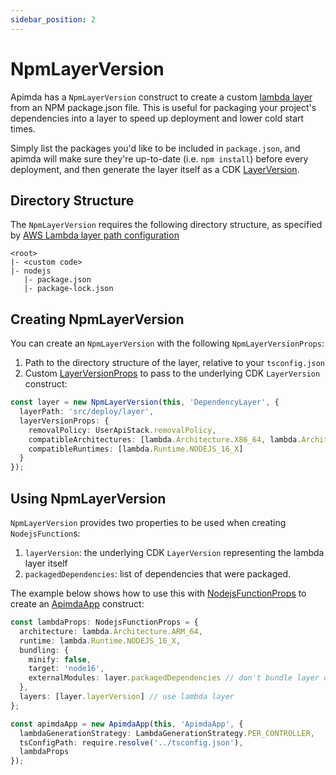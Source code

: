 ```yaml
---
sidebar_position: 2
---
```


# NpmLayerVersion

Apimda has a `NpmLayerVersion` construct to create a custom [lambda layer](https://docs.aws.amazon.com/lambda/latest/dg/configuration-layers.html) from an NPM package.json file. This is useful for packaging your project's dependencies into a layer to speed up deployment and lower cold start times.

Simply list the packages you'd like to be included in `package.json`, and apimda will make sure they're up-to-date (i.e. `npm install`) before every deployment, and then generate the layer itself as a CDK [LayerVersion](https://docs.aws.amazon.com/cdk/api/v2/docs/aws-cdk-lib.aws_lambda.LayerVersion.html).

## Directory Structure

The `NpmLayerVersion` requires the following directory structure, as specified by [AWS Lambda layer path configuration](https://docs.aws.amazon.com/lambda/latest/dg/configuration-layers.html#configuration-layers-path)

```
<root>
|- <custom code>
|- nodejs
   |- package.json
   |- package-lock.json
```

## Creating NpmLayerVersion

You can create an `NpmLayerVersion` with the following `NpmLayerVersionProps`:

1. Path to the directory structure of the layer, relative to your `tsconfig.json`
2. Custom [LayerVersionProps](https://docs.aws.amazon.com/cdk/api/v2/docs/aws-cdk-lib.aws_lambda.LayerVersionProps.html) to pass to the underlying CDK `LayerVersion` construct:

```typescript
const layer = new NpmLayerVersion(this, 'DependencyLayer', {
  layerPath: 'src/deploy/layer',
  layerVersionProps: {
    removalPolicy: UserApiStack.removalPolicy,
    compatibleArchitectures: [lambda.Architecture.X86_64, lambda.Architecture.ARM_64],
    compatibleRuntimes: [lambda.Runtime.NODEJS_16_X]
  }
});
```

## Using NpmLayerVersion

`NpmLayerVersion` provides two properties to be used when creating `NodejsFunction`s:

1. `layerVersion`: the underlying CDK `LayerVersion` representing the lambda layer itself
2. `packagedDependencies`: list of dependencies that were packaged.

The example below shows how to use this with [NodejsFunctionProps](https://docs.aws.amazon.com/cdk/api/v2/docs/aws-cdk-lib.aws_lambda_nodejs.NodejsFunctionProps.html) to create an [ApimdaApp](./construct.md) construct:

```typescript
const lambdaProps: NodejsFunctionProps = {
  architecture: lambda.Architecture.ARM_64,
  runtime: lambda.Runtime.NODEJS_16_X,
  bundling: {
    minify: false,
    target: 'node16',
    externalModules: layer.packagedDependencies // don't bundle layer dependencies in lambda
  },
  layers: [layer.layerVersion] // use lambda layer
};

const apimdaApp = new ApimdaApp(this, 'ApimdaApp', {
  lambdaGenerationStrategy: LambdaGenerationStrategy.PER_CONTROLLER,
  tsConfigPath: require.resolve('../tsconfig.json'),
  lambdaProps
});
```
